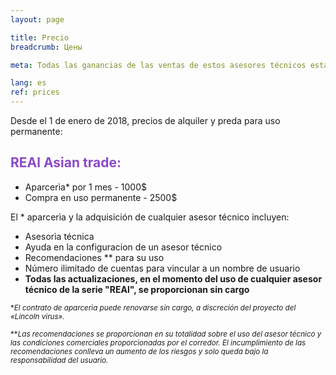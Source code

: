 ```yaml
---
layout: page

title: Precio
breadcrumb: Цены

meta: Todas las ganancias de las ventas de estos asesores técnicos estarán orientadas a la beneficencia.

lang: es
ref: prices
---
```


Desde el 1 de enero de 2018, precios de alquiler y preda para uso permanente:

## <span style="color:#8b4ac7">REAl Asian trade:</span>

- Aparcerìa* por 1 mes - 1000$ 
- Compra en uso permanente - 2500$

El * aparcerìa y la adquisición de cualquier asesor técnico incluyen:

- Asesorìa técnica
- Ayuda en la configuracion de un asesor técnico
- Recomendaciones ** para su uso
- Número ilimitado de cuentas para vincular a un nombre de usuario
- **Todas las actualizaciones, en el momento del uso de cualquier asesor técnico de la serie "REAl", se proporcionan sin cargo**


<small>\*_El contrato de aparcerìa puede renovarse sin cargo, a discreción del proyecto del «Lincoln virus»._</small>

<small>\*\*_Las recomendaciones se proporcionan en su totalidad sobre el uso del asesor técnico y las condiciones comerciales proporcionadas por el corredor. El incumplimiento de las recomendaciones conlleva un aumento de los riesgos y solo queda bajo la responsabilidad del usuario._</small>
